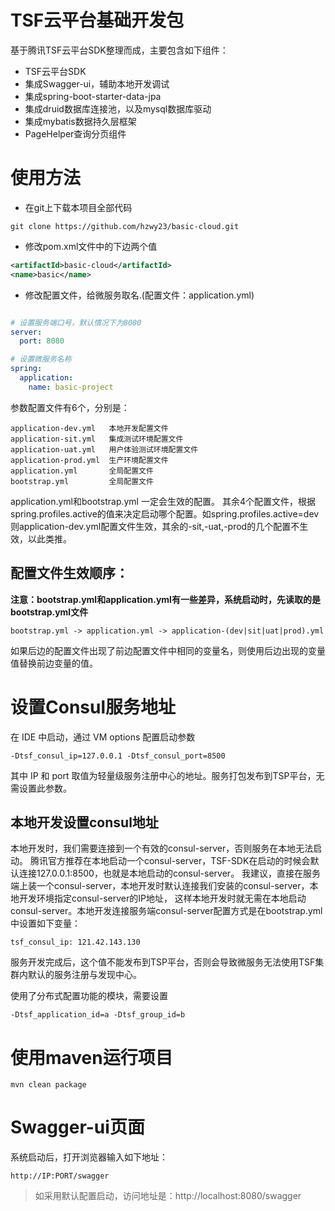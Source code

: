 # TSF云平台基础开发包
基于腾讯TSF云平台SDK整理而成，主要包含如下组件：
- TSF云平台SDK
- 集成Swagger-ui，辅助本地开发调试
- 集成spring-boot-starter-data-jpa
- 集成druid数据库连接池，以及mysql数据库驱动
- 集成mybatis数据持久层框架
- PageHelper查询分页组件

# 使用方法
- 在git上下载本项目全部代码
```
git clone https://github.com/hzwy23/basic-cloud.git
```
- 修改pom.xml文件中的下边两个值
```xml
<artifactId>basic-cloud</artifactId>
<name>basic</name>
```
- 修改配置文件，给微服务取名.(配置文件：application.yml)
```yml

# 设置服务端口号，默认情况下为8080
server:
  port: 8080

# 设置微服务名称
spring:
  application:
    name: basic-project
```
参数配置文件有6个，分别是：
```properties
application-dev.yml   本地开发配置文件
application-sit.yml   集成测试环境配置文件
application-uat.yml   用户体验测试环境配置文件
application-prod.yml  生产环境配置文件
application.yml       全局配置文件
bootstrap.yml         全局配置文件
```

application.yml和bootstrap.yml 一定会生效的配置。
其余4个配置文件，根据spring.profiles.active的值来决定启动哪个配置。如spring.profiles.active=dev则application-dev.yml配置文件生效，其余的-sit,-uat,-prod的几个配置不生效，以此类推。


## 配置文件生效顺序：
**注意：bootstrap.yml和application.yml有一些差异，系统启动时，先读取的是bootstrap.yml文件**
```properties
bootstrap.yml -> application.yml -> application-(dev|sit|uat|prod).yml
```
如果后边的配置文件出现了前边配置文件中相同的变量名，则使用后边出现的变量值替换前边变量的值。

# 设置Consul服务地址
在 IDE 中启动，通过 VM options 配置启动参数
```properties
-Dtsf_consul_ip=127.0.0.1 -Dtsf_consul_port=8500
```
其中 IP 和 port 取值为轻量级服务注册中心的地址。服务打包发布到TSP平台，无需设置此参数。

## 本地开发设置consul地址
本地开发时，我们需要连接到一个有效的consul-server，否则服务在本地无法启动。
腾讯官方推荐在本地启动一个consul-server，TSF-SDK在启动的时候会默认连接127.0.0.1:8500，也就是本地启动的consul-server。
我建议，直接在服务端上装一个consul-server，本地开发时默认连接我们安装的consul-server，本地开发环境指定consul-server的IP地址，
这样本地开发时就无需在本地启动consul-server。本地开发连接服务端consul-server配置方式是在bootstrap.yml中设置如下变量：
```properties
tsf_consul_ip: 121.42.143.130
```
服务开发完成后，这个值不能发布到TSP平台，否则会导致微服务无法使用TSF集群内默认的服务注册与发现中心。

使用了分布式配置功能的模块，需要设置
```properties
-Dtsf_application_id=a -Dtsf_group_id=b
```
# 使用maven运行项目
```shell
mvn clean package
```

# Swagger-ui页面
系统启动后，打开浏览器输入如下地址：
```properties
http://IP:PORT/swagger
```
> 如采用默认配置启动，访问地址是：http://localhost:8080/swagger